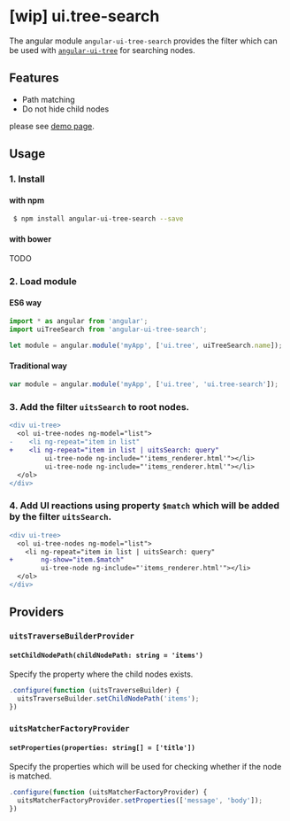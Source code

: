 # [wip] ui.tree-search

The angular module `angular-ui-tree-search` provides the filter which can be used with [`angular-ui-tree`](https://github.com/angular-ui-tree/angular-ui-tree) for searching nodes.

## Features

 - Path matching
 - Do not hide child nodes
 
please see [demo page](http://hshn.github.io/angular-ui-tree-search/).

## Usage

### 1. Install

#### with npm

```bash
 $ npm install angular-ui-tree-search --save
```

#### with bower

TODO
 
### 2. Load module

#### ES6 way

```js
import * as angular from 'angular';
import uiTreeSearch from 'angular-ui-tree-search';

let module = angular.module('myApp', ['ui.tree', uiTreeSearch.name]);
```

#### Traditional way

```js
var module = angular.module('myApp', ['ui.tree', 'ui.tree-search']);
```

### 3. Add the filter `uitsSearch` to root nodes.

```diff
<div ui-tree>
  <ol ui-tree-nodes ng-model="list">
-    <li ng-repeat="item in list"
+    <li ng-repeat="item in list | uitsSearch: query"
         ui-tree-node ng-include="'items_renderer.html'"></li>
         ui-tree-node ng-include="'items_renderer.html'"></li>
  </ol>
</div>
```

### 4. Add UI reactions using property `$match` which will be added by the filter `uitsSearch`.

```diff
<div ui-tree>
  <ol ui-tree-nodes ng-model="list">
    <li ng-repeat="item in list | uitsSearch: query"
+       ng-show="item.$match"
        ui-tree-node ng-include="'items_renderer.html'"></li>
  </ol>
</div>
```

## Providers

### `uitsTraverseBuilderProvider`

#### `setChildNodePath(childNodePath: string = 'items')`

Specify the property where the child nodes exists.

```js
.configure(function (uitsTraverseBuilder) {
  uitsTraverseBuilder.setChildNodePath('items');
})
```

### `uitsMatcherFactoryProvider`

#### `setProperties(properties: string[] = ['title'])`

Specify the properties which will be used for checking whether if the node is matched.

```js
.configure(function (uitsMatcherFactoryProvider) {
  uitsMatcherFactoryProvider.setProperties(['message', 'body']);
})
```
